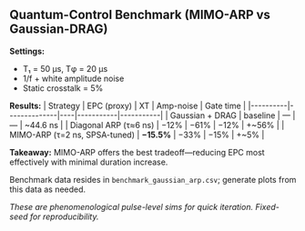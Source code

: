## Quantum-Control Benchmark (MIMO-ARP vs Gaussian-DRAG)

**Settings:**
- T₁ = 50 μs, Tφ = 20 μs
- 1/f + white amplitude noise
- Static crosstalk = 5%

**Results:**
| Strategy | EPC (proxy) | XT | Amp-noise | Gate time |
|----------|--------------|----|-----------|-----------|
| Gaussian + DRAG | baseline | — | — | ~44.6 ns |
| Diagonal ARP (τ≈6 ns) | −12% | −61% | −12% | +~56% |
| MIMO-ARP (τ=2 ns, SPSA-tuned) | **−15.5%** | −33% | −15% | +~5% |

**Takeaway:** MIMO-ARP offers the best tradeoff—reducing EPC most effectively with minimal duration increase.

Benchmark data resides in `benchmark_gaussian_arp.csv`; generate plots from this data as needed.

_These are phenomenological pulse-level sims for quick iteration. Fixed-seed for reproducibility._
